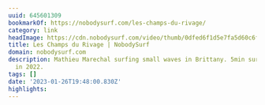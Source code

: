 ```yaml
---
uuid: 645601309
bookmarkOf: https://nobodysurf.com/les-champs-du-rivage/
category: link
headImage: https://cdn.nobodysurf.com/video/thumb/0dfed6f1d5e7fa5d60c6f79ae21a20b7.png
title: Les Champs du Rivage | NobodySurf
domain: nobodysurf.com
description: Mathieu Marechal surfing small waves in Brittany. 5min surfing edit filmed
  in 2022.
tags: []
date: '2023-01-26T19:48:00.830Z'
highlights: 
---
```



